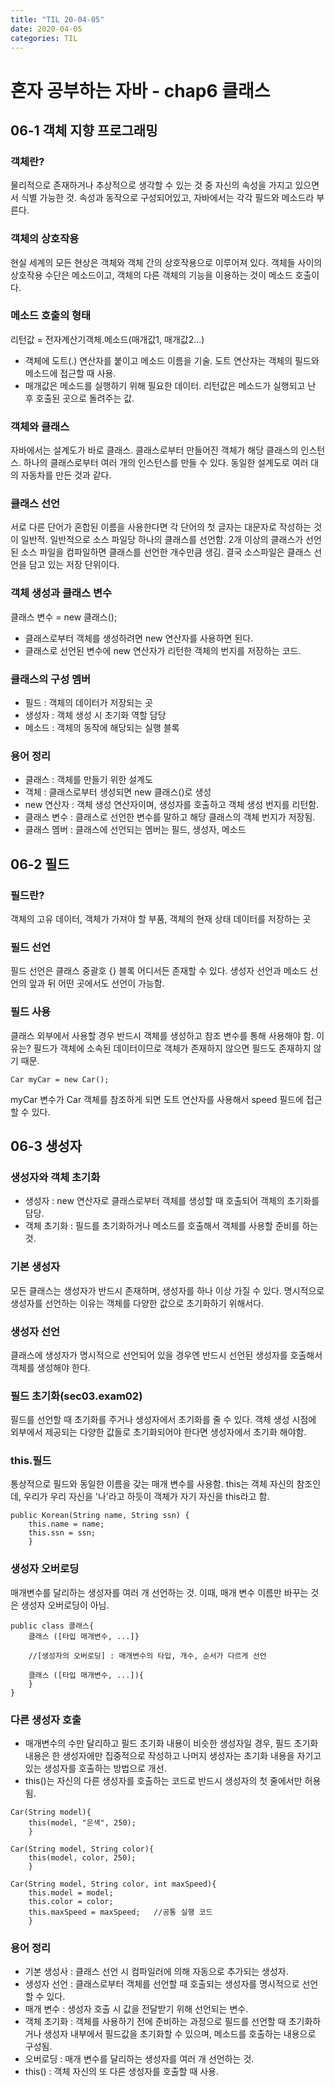 ```yaml
---
title: "TIL 20-04-05"
date: 2020-04-05
categories: TIL
---
```


# 혼자 공부하는 자바 - chap6 클래스
## 06-1 객체 지향 프로그래밍
### 객체란?
물리적으로 존재하거나 추상적으로 생각할 수 있는 것 중 자신의 속성을 가지고 있으면서 식별 가능한 것. 속성과 동작으로 구성되어있고, 자바에서는 각각 필드와 메소드라 부른다.

### 객체의 상호작용
현실 세계의 모든 현상은 객체와 객체 간의 상호작용으로 이루어져 있다. 객체들 사이의 상호작용 수단은 메소드이고, 객체의 다른 객체의 기능을 이용하는 것이 메소드 호출이다.

### 메소드 호출의 형태
리턴값 = 전자계산기객체.메소드(매개값1, 매개값2...)  

* 객체에 도트(.) 연산자를 붙이고 메소드 이름을 기술. 도트 연산자는 객체의 필드와 메소드에 접근할 때 사용.  
* 매개값은 메소드를 실행하기 위해 필요한 데이터. 리턴값은 메소드가 실행되고 난 후 호출된 곳으로 돌려주는 값.

### 객체와 클래스
자바에서는 설계도가 바로 클래스. 클래스로부터 만들어진 객체가 해당 클래스의 인스턴스. 하나의 클래스로부터 여러 개의 인스턴스를 만들 수 있다. 동일한 설계도로 여러 대의 자동차를 만든 것과 같다.

### 클래스 선언
서로 다른 단어가 혼합된 이름을 사용한다면 각 단어의 첫 글자는 대문자로 작성하는 것이 일반적. 일반적으로 소스 파일당 하나의 클래스를 선언함. 2개 이상의 클래스가 선언된 소스 파일을 컴파일하면 클래스를 선언한 개수만큼 생김. 결국 소스파일은 클래스 선언을 담고 있는 저장 단위이다.

### 객체 생성과 클래스 변수
클래스 변수 = new 클래스();  
* 클래스로부터 객체를 생성하려면 new 연산자를 사용하면 된다.  
* 클래스로 선언된 변수에 new 연산자가 리턴한 객체의 번지를 저장하는 코드.

### 클래스의 구성 멤버
* 필드 : 객체의 데이터가 저장되는 곳
* 생성자 : 객체 생성 시 초기화 역할 담당
* 메소드 : 객체의 동작에 해당되는 실행 블록

### 용어 정리
* 클래스 : 객체를 만들기 위한 설계도
* 객체 : 클래스로부터 생성되면 new 클래스()로 생성
* new 연산자 : 객체 생성 연산자이며, 생성자를 호출하고 객체 생성 번지를 리턴함.
* 클래스 변수 : 클래스로 선언한 변수를 말하고 해당 클래스의 객체 번지가 저장됨.
* 클래스 멤버 : 클래스에 선언되는 멤버는 필드, 생성자, 메소드


## 06-2 필드
### 필드란? 
객체의 고유 데이터, 객체가 가져야 할 부품, 객체의 현재 상태 데이터를 저장하는 곳

### 필드 선언
필드 선언은 클래스 중괄호 {} 블록 어디서든 존재할 수 있다. 생성자 선언과 메소드 선언의 앞과 뒤 어떤 곳에서도 선언이 가능함.

### 필드 사용
클래스 외부에서 사용할 경우 반드시 객체를 생성하고 참조 변수를 통해 사용해야 함. 
이유는? 필드가 객체에 소속된 데이터이므로 객체가 존재하지 않으면 필드도 존재하지 않기 때문.
```
Car myCar = new Car();
```
myCar 변수가 Car 객체를 참조하게 되면 도트 연산자를 사용해서 speed 필드에 접근할 수 있다.


## 06-3 생성자
### 생성자와 객체 초기화
* 생성자 : new 연산자로 클래스로부터 객체를 생성할 때 호출되어 객체의 초기화를 담당.
* 객체 초기화 : 필드를 초기화하거나 메소드를 호출해서 객체를 사용할 준비를 하는 것.

### 기본 생성자
모든 클래스는 생성자가 반드시 존재하며, 생성자를 하나 이상 가질 수 있다. 명시적으로 생성자를 선언하는 이유는 객체를 다양한 값으로 초기화하기 위해서다.

### 생성자 선언
클래스에 생성자가 명시적으로 선언되어 있을 경우엔 반드시 선언된 생성자를 호출해서 객체를 생성해야 한다.

### 필드 초기화(sec03.exam02)
필드를 선언할 때 초기화를 주거나 생성자에서 초기화를 줄 수 있다. 객체 생성 시점에 외부에서 제공되는 다양한 값들로 초기화되어야 한다면 생성자에서 초기화 해야함.

### this.필드 
통상적으로 필드와 동일한 이름을 갖는 매개 변수를 사용함. this는 객체 자신의 참조인데, 우리가 우리 자신을 '나'라고 하듯이 객체가 자기 자신을 this라고 함.

```
public Korean(String name, String ssn) {
	this.name = name;
	this.ssn = ssn;
  	}
```

### 생성자 오버로딩
매개변수를 달리하는 생성자를 여러 개 선언하는 것. 이때, 매개 변수 이름만 바꾸는 것은 생성자 오버로딩이 아님.
```
public class 클래스{
	클래스 ([타입 매개변수, ...]}
	
	//[생성자의 오버로딩] : 매개변수의 타입, 개수, 순서가 다르게 선언

	클래스 ([타입 매개변수, ...]){
	}
}
```

### 다른 생성자 호출
* 매개변수의 수만 달리하고 필드 초기화 내용이 비슷한 생성자일 경우, 필드 초기화 내용은 한 생성자에만 집중적으로 작성하고 나머지 생성자는 초기화 내용을 자기고 있는
생성자를 호출하는 방법으로 개선.  
* this()는 자신의 다른 생성자를 호출하는 코드로 반드시 생성자의 첫 줄에서만 허용됨.

```
Car(String model){
	this(model, "은색", 250);
  	}
	
Car(String model, String color){
	this(model, color, 250);
	}
	
Car(String model, String color, int maxSpeed){
	this.model = model;
	this.color = color;
	this.maxSpeed = maxSpeed;	//공통 실행 코드
	}
```

### 용어 정리
* 기본 생성사 : 클래스 선언 시 컴파일러에 의해 자동으로 추가되는 생성자.
* 생성자 선언 : 클래스로부터 객체를 선언할 때 호출되는 생성자를 명시적으로 선언할 수 있다.
* 매개 변수 : 생성자 호출 시 값을 전달받기 위해 선언되는 변수.
* 객체 초기화 : 객체를 사용하기 전에 준비하는 과정으로 필드를 선언할 때 초기화하거나 생성자 내부에서 필드값을 초기화할 수 있으며, 메소드를 호출하는 내용으로 구성됨.
* 오버로딩 : 매개 변수를 달리하는 생성자를 여러 개 선언하는 것.
* this() : 객체 자신의 또 다른 생성자를 호출할 때 사용.
